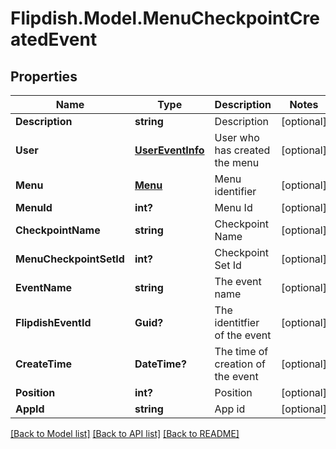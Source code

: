 # Flipdish.Model.MenuCheckpointCreatedEvent
## Properties

Name | Type | Description | Notes
------------ | ------------- | ------------- | -------------
**Description** | **string** | Description | [optional] 
**User** | [**UserEventInfo**](UserEventInfo.md) | User who has created the menu | [optional] 
**Menu** | [**Menu**](Menu.md) | Menu identifier | [optional] 
**MenuId** | **int?** | Menu Id | [optional] 
**CheckpointName** | **string** | Checkpoint Name | [optional] 
**MenuCheckpointSetId** | **int?** | Checkpoint Set Id | [optional] 
**EventName** | **string** | The event name | [optional] 
**FlipdishEventId** | **Guid?** | The identitfier of the event | [optional] 
**CreateTime** | **DateTime?** | The time of creation of the event | [optional] 
**Position** | **int?** | Position | [optional] 
**AppId** | **string** | App id | [optional] 

[[Back to Model list]](../README.md#documentation-for-models) [[Back to API list]](../README.md#documentation-for-api-endpoints) [[Back to README]](../README.md)

